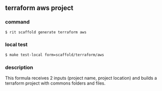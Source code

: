 ## terraform aws project

### command
```bash
$ rit scaffold generate terraform aws
```

### local test
```bash
$ make test-local form=scaffold/terraform/aws
```

### description
This formula receives 2 inputs (project name, project location) and builds a terraform project with commons folders and files.